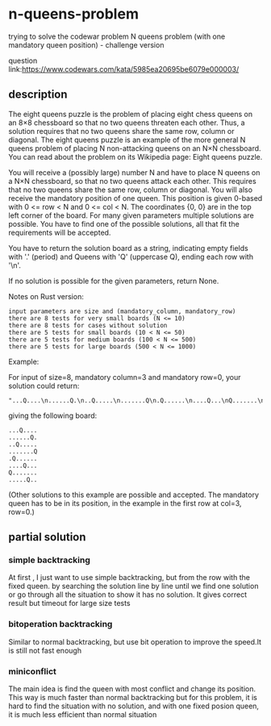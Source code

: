 # n-queens-problem
trying to solve the codewar problem N queens problem (with one mandatory queen position) - challenge version


question link:https://www.codewars.com/kata/5985ea20695be6079e000003/

## description

The eight queens puzzle is the problem of placing eight chess queens on an 8×8 chessboard so that no two queens threaten each other. Thus, a solution requires that no two queens share the same row, column or diagonal. The eight queens puzzle is an example of the more general N queens problem of placing N non-attacking queens on an N×N chessboard. You can read about the problem on its Wikipedia page: Eight queens puzzle.


You will receive a (possibly large) number N and have to place N queens on a N×N chessboard, so that no two queens attack each other. This requires that no two queens share the same row, column or diagonal. You will also receive the mandatory position of one queen. This position is given 0-based with 0 <= row < N and 0 <= col < N. The coordinates {0, 0} are in the top left corner of the board. For many given parameters multiple solutions are possible. You have to find one of the possible solutions, all that fit the requirements will be accepted.


You have to return the solution board as a string, indicating empty fields with '.' (period) and Queens with 'Q' (uppercase Q), ending each row with '\n'.


If no solution is possible for the given parameters, return None.


Notes on Rust version:

    input parameters are size and (mandatory_column, mandatory_row)
    there are 8 tests for very small boards (N <= 10)
    there are 8 tests for cases without solution
    there are 5 tests for small boards (10 < N <= 50)
    there are 5 tests for medium boards (100 < N <= 500)
    there are 5 tests for large boards (500 < N <= 1000)

Example:

For input of size=8, mandatory column=3 and mandatory row=0, your solution could return:

	"...Q....\n......Q.\n..Q.....\n.......Q\n.Q......\n....Q...\nQ.......\n.....Q..\n"

giving the following board:

	...Q....
	......Q.
	..Q.....
	.......Q
	.Q......
	....Q...
	Q.......
	.....Q..

(Other solutions to this example are possible and accepted. The mandatory queen has to be in its position, in the example in the first row at col=3, row=0.)

## partial solution

### simple backtracking

At first , I just want to use simple backtracking, but from the row with the fixed queen. by searching the solution line by line until we find one solution or go through all the situation to show it has no solution. It gives correct result but timeout for large size tests

### bitoperation backtracking
Similar to normal backtracking, but use bit operation to improve the speed.It is still not fast enough

### miniconflict
The main idea is find the queen with most conflict and change its position. This way is much faster than normal backtracking but for this problem, it is hard to find the situation with no solution, and with one fixed posion queen, it is much less efficient than normal situation